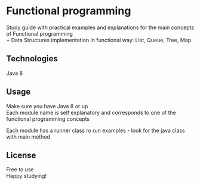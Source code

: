 # Functional programming
Study guide with practical examples and explanations for the main concepts of
Functional programming <br>
\+ Data Structures implementation in functional way: List, Queue, Tree, Map


## Technologies
Java 8 

## Usage 
Make sure you have Java 8 or up <br>
Each module name is self explanatory and corresponds to one of the functional programming concepts <br>

Each module has a runner class ro run examples - look for the java class with main method

## License
Free to use <br>
Happy studying!